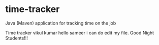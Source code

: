 # time-tracker
Java (Maven) application for tracking time on the job

Time tracker
vikul kumar
hello sameer i can do edit my file.
Good Night Students!!!
